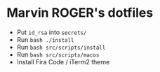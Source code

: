 # Marvin ROGER's dotfiles

* Put `id_rsa` into `secrets/`
* Run `bash ./install`
* Run `bash src/scripts/install`
* Run `bash src/scripts/macos`
* Install Fira Code / iTerm2 theme
